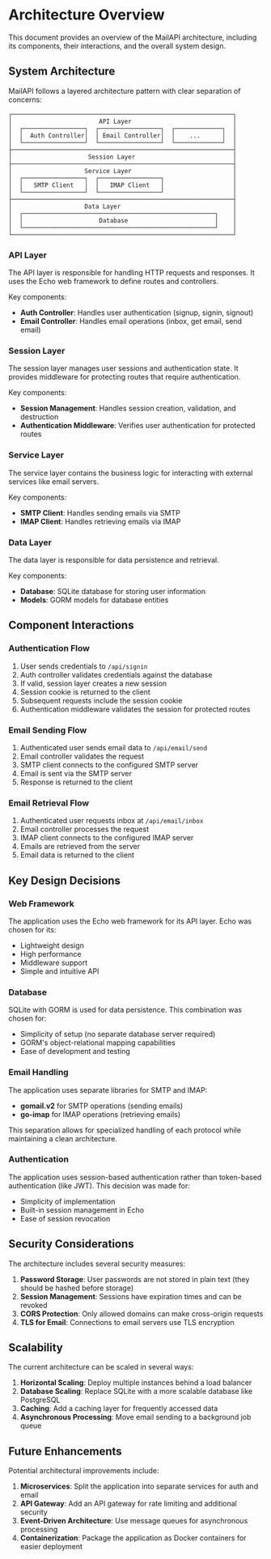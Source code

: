 # Architecture Overview

This document provides an overview of the MailAPI architecture, including its components, their interactions, and the overall system design.

## System Architecture

MailAPI follows a layered architecture pattern with clear separation of concerns:

```
┌─────────────────────────────────────────────────────────────┐
│                        API Layer                            │
│  ┌─────────────────┐  ┌─────────────────┐  ┌─────────────┐  │
│  │  Auth Controller│  │ Email Controller│  │    ...      │  │
│  └─────────────────┘  └─────────────────┘  └─────────────┘  │
├─────────────────────────────────────────────────────────────┤
│                     Session Layer                           │
├─────────────────────────────────────────────────────────────┤
│                    Service Layer                            │
│  ┌─────────────────┐  ┌─────────────────┐                   │
│  │   SMTP Client   │  │   IMAP Client   │                   │
│  └─────────────────┘  └─────────────────┘                   │
├─────────────────────────────────────────────────────────────┤
│                    Data Layer                               │
│  ┌─────────────────────────────────────────────────────┐    │
│  │                     Database                        │    │
│  └─────────────────────────────────────────────────────┘    │
└─────────────────────────────────────────────────────────────┘
```

### API Layer

The API layer is responsible for handling HTTP requests and responses. It uses the Echo web framework to define routes and controllers.

Key components:
- **Auth Controller**: Handles user authentication (signup, signin, signout)
- **Email Controller**: Handles email operations (inbox, get email, send email)

### Session Layer

The session layer manages user sessions and authentication state. It provides middleware for protecting routes that require authentication.

Key components:
- **Session Management**: Handles session creation, validation, and destruction
- **Authentication Middleware**: Verifies user authentication for protected routes

### Service Layer

The service layer contains the business logic for interacting with external services like email servers.

Key components:
- **SMTP Client**: Handles sending emails via SMTP
- **IMAP Client**: Handles retrieving emails via IMAP

### Data Layer

The data layer is responsible for data persistence and retrieval.

Key components:
- **Database**: SQLite database for storing user information
- **Models**: GORM models for database entities

## Component Interactions

### Authentication Flow

1. User sends credentials to `/api/signin`
2. Auth controller validates credentials against the database
3. If valid, session layer creates a new session
4. Session cookie is returned to the client
5. Subsequent requests include the session cookie
6. Authentication middleware validates the session for protected routes

### Email Sending Flow

1. Authenticated user sends email data to `/api/email/send`
2. Email controller validates the request
3. SMTP client connects to the configured SMTP server
4. Email is sent via the SMTP server
5. Response is returned to the client

### Email Retrieval Flow

1. Authenticated user requests inbox at `/api/email/inbox`
2. Email controller processes the request
3. IMAP client connects to the configured IMAP server
4. Emails are retrieved from the server
5. Email data is returned to the client

## Key Design Decisions

### Web Framework

The application uses the Echo web framework for its API layer. Echo was chosen for its:
- Lightweight design
- High performance
- Middleware support
- Simple and intuitive API

### Database

SQLite with GORM is used for data persistence. This combination was chosen for:
- Simplicity of setup (no separate database server required)
- GORM's object-relational mapping capabilities
- Ease of development and testing

### Email Handling

The application uses separate libraries for SMTP and IMAP:
- **gomail.v2** for SMTP operations (sending emails)
- **go-imap** for IMAP operations (retrieving emails)

This separation allows for specialized handling of each protocol while maintaining a clean architecture.

### Authentication

The application uses session-based authentication rather than token-based authentication (like JWT). This decision was made for:
- Simplicity of implementation
- Built-in session management in Echo
- Ease of session revocation

## Security Considerations

The architecture includes several security measures:

1. **Password Storage**: User passwords are not stored in plain text (they should be hashed before storage)
2. **Session Management**: Sessions have expiration times and can be revoked
3. **CORS Protection**: Only allowed domains can make cross-origin requests
4. **TLS for Email**: Connections to email servers use TLS encryption

## Scalability

The current architecture can be scaled in several ways:

1. **Horizontal Scaling**: Deploy multiple instances behind a load balancer
2. **Database Scaling**: Replace SQLite with a more scalable database like PostgreSQL
3. **Caching**: Add a caching layer for frequently accessed data
4. **Asynchronous Processing**: Move email sending to a background job queue

## Future Enhancements

Potential architectural improvements include:

1. **Microservices**: Split the application into separate services for auth and email
2. **API Gateway**: Add an API gateway for rate limiting and additional security
3. **Event-Driven Architecture**: Use message queues for asynchronous processing
4. **Containerization**: Package the application as Docker containers for easier deployment